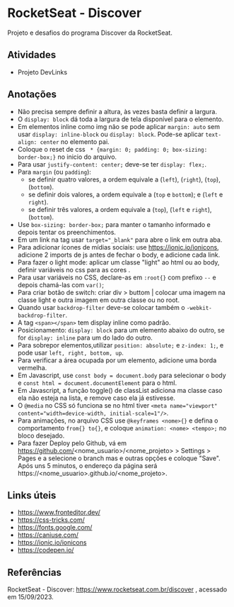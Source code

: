 # RocketSeat - Discover
Projeto e desafios do programa Discover da RocketSeat.


## Atividades
- Projeto DevLinks


## Anotações
- Não precisa sempre definir a altura, às vezes basta definir a largura.
- O `display: block` dá toda a largura de tela disponível para o elemento.
- Em elementos inline como img não se pode aplicar `margin: auto` sem usar `display: inline-block` ou `display: block`. 
Pode-se aplicar `text-align: center` no elemento pai.
- Coloque o reset de css ` * {margin: 0; padding: 0; box-sizing: border-box;}` no inicio do arquivo.
- Para usar `justify-content: center;` deve-se ter `display: flex;`.
- Para `margin` (ou `padding`):
  * se definir quatro valores, a ordem equivale a (`left`), (`right`), (`top`), (`bottom`).
  * se definir dois valores, a ordem equivale a (`top` e `bottom`); e  (`left` e `right`).
  * se definir três valores, a ordem equivale a (`top`), (`left` e `right`), (`bottom`).
- Use `box-sizing: border-box;` para manter o tamanho informado e depois tentar os preenchimentos.
- Em um link na tag <a> usar `target="_blank"` para abre o link em outra aba.
- Para adicionar ícones de mídias sociais: use https://ionic.io/ionicons, adicione 2 imports de js antes de fechar o body, e adicione cada link.
- Para fazer o light mode: aplicar um classe "light" ao html ou ao body, definir variáveis no css para as cores .
- Para usar variáveis no CSS, declare-as em `:root{}` com prefixo `--` e depois chamá-las com `var()`;
- Para criar botão de switch: criar div > buttom | colocar uma imagem na classe light e outra imagem em outra classe ou no root.
- Quando usar `backdrop-filter` deve-se colocar também o `-webkit-backdrop-filter`.
- A tag `<span></span>` tem display inline como padrão.
- Posicionamento: `display: block` para um elemento abaixo do outro, se for `display: inline` para um do lado do outro. 
- Para sobrepor elementos,utilizar `position: absolute;` e `z-index: 1;`, e pode usar `left, right, bottom, up`.
- Para verificar a área ocupada por um elemento, adicione uma borda vermelha. 
- Em Javascript, use `const body = document.body` para selecionar o body e `const html = document.documentElement` para o html.
- Em Javascript, a função toggle() de classList adiciona ma classe caso ela não esteja na lista, e remove caso ela já estivesse.
- O `@media` no CSS só funciona se no html tiver `<meta name="viewport" content="width=device-width, initial-scale=1"/>`.
- Para animações, no arquivo CSS use `@keyframes <nome>{}`  e defina o comportamento `from{} to{}`, e coloque `animation: <nome> <tempo>;` no bloco desejado.
- Para fazer Deploy pelo Github, vá em https://github.com/<nome_usuario>/<nome_projeto> > Settings > Pages e a selecione o branch mas e outras opções e coloque "Save".
Após uns 5 minutos, o endereço da página será https://<nome_usuario>.github.io/<nome_projeto>.


## Links úteis
- https://www.fronteditor.dev/
- https://css-tricks.com/
- https://fonts.google.com/
- https://caniuse.com/
- https://ionic.io/ionicons
- https://codepen.io/


## Referências
RocketSeat - Discover: https://www.rocketseat.com.br/discover , acessado em 15/09/2023.